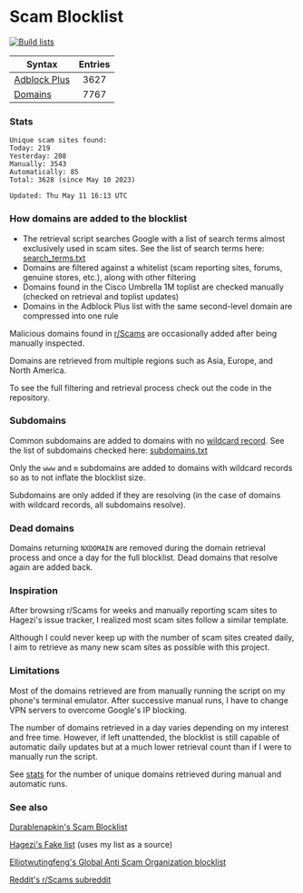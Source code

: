 # Scam Blocklist

[![Build lists](https://github.com/jarelllama/Scam-Blocklist/actions/workflows/build_lists.yml/badge.svg)](https://github.com/jarelllama/Scam-Blocklist/actions/workflows/build_lists.yml)

| Syntax | Entries |
| --- |:---:|
| [Adblock Plus](https://raw.githubusercontent.com/jarelllama/Scam-Blocklist/main/adblock.txt) | 3627 |
| [Domains](https://raw.githubusercontent.com/jarelllama/Scam-Blocklist/main/domains.txt) | 7767 |

### Stats

```
Unique scam sites found:
Today: 219
Yesterday: 208
Manually: 3543
Automatically: 85
Total: 3628 (since May 10 2023)

Updated: Thu May 11 16:13 UTC
```

### How domains are added to the blocklist

- The retrieval script searches Google with a list of search terms almost exclusively used in scam sites. See the list of search terms here: [search_terms.txt](https://raw.githubusercontent.com/jarelllama/Scam-Blocklist/main/search_terms.txt)
- Domains are filtered against a whitelist (scam reporting sites, forums, genuine stores, etc.), along with other filtering
- Domains found in the Cisco Umbrella 1M toplist are checked manually (checked on retrieval and toplist updates)
- Domains in the Adblock Plus list with the same second-level domain are compressed into one rule

Malicious domains found in [r/Scams](https://www.reddit.com/r/Scams) are occasionally added after being manually inspected.

Domains are retrieved from multiple regions such as Asia, Europe, and North America.

To see the full filtering and retrieval process check out the code in the repository.

### Subdomains

Common subdomains are added to domains with no [wildcard record](https://developers.cloudflare.com/dns/manage-dns-records/reference/wildcard-dns-records/). See the list of subdomains checked here: [subdomains.txt](https://raw.githubusercontent.com/jarelllama/Scam-Blocklist/main/data/subdomains.txt)

Only the `www` and `m` subdomains are added to domains with wildcard records so as to not inflate the blocklist size.

Subdomains are only added if they are resolving (in the case of domains with wildcard records, all subdomains resolve).

### Dead domains

Domains returning `NXDOMAIN` are removed during the domain retrieval process and once a day for the full blocklist. Dead domains that resolve again are added back.

### Inspiration

After browsing r/Scams for weeks and manually reporting scam sites to Hagezi's issue tracker, I realized most scam sites follow a similar template.

Although I could never keep up with the number of scam sites created daily, I aim to retrieve as many new scam sites as possible with this project.

### Limitations

Most of the domains retrieved are from manually running the script on my phone's terminal emulator. After successive manual runs, I have to change VPN servers to overcome Google's IP blocking.

The number of domains retrieved in a day varies depending on my interest and free time. However, if left unattended, the blocklist is still capable of automatic daily updates but at a much lower retrieval count than if I were to manually run the script.

See [stats](https://github.com/jarelllama/Scam-Blocklist#stats) for the number of unique domains retrieved during manual and automatic runs.

### See also

[Durablenapkin's Scam Blocklist](https://github.com/durablenapkin/scamblocklist)

[Hagezi's Fake list](https://github.com/hagezi/dns-blocklists#fake) (uses my list as a source)

[Elliotwutingfeng's Global Anti Scam Organization blocklist](https://github.com/elliotwutingfeng/GlobalAntiScamOrg-blocklist)

[Reddit's r/Scams subreddit](https://www.reddit.com/r/Scams)
